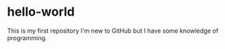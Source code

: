 # hello-world
This is my first repository
I'm new to GitHub but I have some knowledge of programming.
